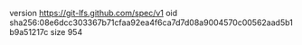 version https://git-lfs.github.com/spec/v1
oid sha256:08e6dcc303367b71cfaa92ea4f6ca7d7d08a9004570c00562aad5b1b9a51217c
size 954
